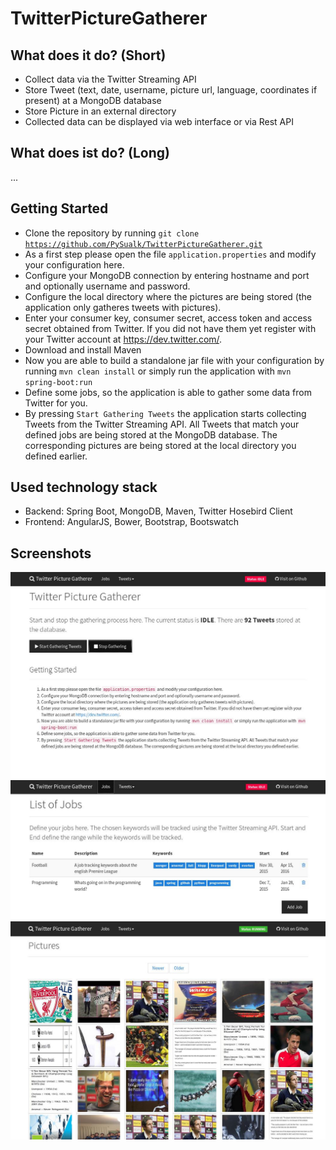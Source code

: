 # TwitterPictureGatherer



## What does it do? (Short)
* Collect data via the Twitter Streaming API
* Store Tweet (text, date, username, picture url, language, coordinates if present) at a MongoDB database
* Store Picture in an external directory
* Collected data can be displayed via web interface or via Rest API

## What does ist do? (Long)
...
## Getting Started
* Clone the repository by running <code>git clone https://github.com/PySualk/TwitterPictureGatherer.git</code>
* As a first step please open the file <code>application.properties</code> and modify your configuration here.
* Configure your MongoDB connection by entering hostname and port and optionally username and password.
* Configure the local directory where the pictures are being stored (the application only gatheres tweets with pictures).
* Enter your consumer key, consumer secret, access token and access secret obtained from Twitter. If you did not have them yet register with your Twitter account at <a href="https://dev.twitter.com/" target="_blank">https://dev.twitter.com/</a>.
* Download and install Maven
* Now you are able to build a standalone jar file with your configuration by running <code>mvn clean install</code> or simply run the application with <code>mvn spring-boot:run</code>
* Define some jobs, so the application is able to gather some data from Twitter for you.
* By pressing <code>Start Gathering Tweets</code> the application starts collecting Tweets from the Twitter Streaming API. All Tweets that match your defined jobs are being stored at the MongoDB database. The corresponding pictures are being stored at the local directory you defined earlier.

## Used technology stack
* Backend: Spring Boot, MongoDB, Maven, Twitter Hosebird Client
* Frontend: AngularJS, Bower, Bootstrap, Bootswatch

## Screenshots

![Screen Shot 1](/screen1.jpg?raw=true "Screen Shot 1")
![Screen Shot 2](/screen2.jpg?raw=true "Screen Shot 2")
![Screen Shot 3](/screen3.jpg?raw=true "Screen Shot 3")
